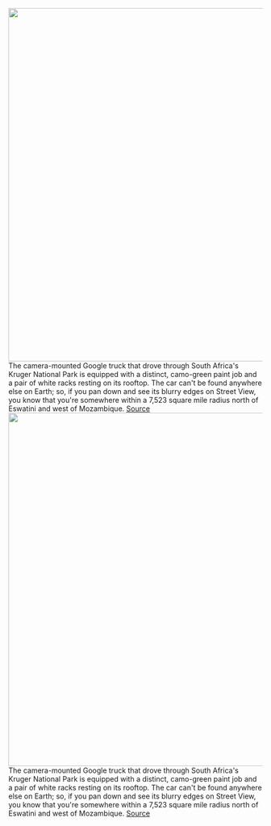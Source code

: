 <img src='https://cdn.vox-cdn.com/thumbor/Dzfa6DCUzRmoWzN7-qCTX7zWvxI=/0x0:2040x1360/1200x675/filters:focal(857x517:1183x843)/cdn.vox-cdn.com/uploads/chorus_image/image/70301055/acastro_211216_4930_0001.0.jpg' width='700px' /><br/>
The camera-mounted Google truck that drove through South Africa's Kruger National Park is equipped with a distinct, camo-green paint job and a pair of white racks resting on its rooftop. The car can't be found anywhere else on Earth; so, if you pan down and see its blurry edges on Street View, you know that you're somewhere within a 7,523 square mile radius north of Eswatini and west of Mozambique.
<a href='https://www.theverge.com/2021/12/21/22846869/geoguessr-competitive-esport-reddit-geowizard-google-street-view'> Source <a/><img src='https://cdn.vox-cdn.com/thumbor/Dzfa6DCUzRmoWzN7-qCTX7zWvxI=/0x0:2040x1360/1200x675/filters:focal(857x517:1183x843)/cdn.vox-cdn.com/uploads/chorus_image/image/70301055/acastro_211216_4930_0001.0.jpg' width='700px' /><br/>
The camera-mounted Google truck that drove through South Africa's Kruger National Park is equipped with a distinct, camo-green paint job and a pair of white racks resting on its rooftop. The car can't be found anywhere else on Earth; so, if you pan down and see its blurry edges on Street View, you know that you're somewhere within a 7,523 square mile radius north of Eswatini and west of Mozambique.
<a href='https://www.theverge.com/2021/12/21/22846869/geoguessr-competitive-esport-reddit-geowizard-google-street-view'> Source <a/>